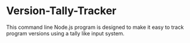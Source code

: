 # Version-Tally-Tracker
This command line Node.js program is designed to make it easy to track program versions using a tally like input system.
